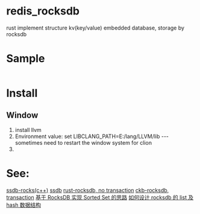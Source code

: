# redis_rocksdb

rust implement structure kv(key/value) embedded database, storage by rocksdb

# Sample

```rust


```
# Install
## Window
1. install llvm
2. Environment value: set LIBCLANG_PATH=E:/lang/LLVM/lib  --- sometimes need to restart the window system for clion
3.

# See:

[ssdb-rocks(c++)](https://github.com/ansoda/ssdb-rocksdb)
[ssdb](https://ssdb.io/zh_cn/)
[rust-rocksdb, no transaction](https://github.com/rust-rocksdb/rust-rocksdb)
[ckb-rocksdb, transaction](https://github.com/nervosnetwork/rust-rocksdb)
[基于 RocksDB 实现 Sorted Set 的思路](https://blog.yiz96.com/rocksdb-sorted-set/)
[如何设计 rocksdb 的 list 及 hash 数据结构](https://xiaorui.cc/archives/4187)
